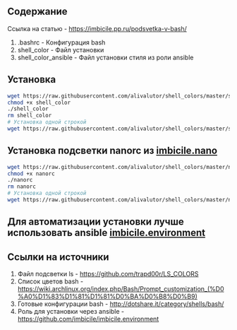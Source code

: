 ## Содержание

Ссылка на статью - <https://imbicile.pp.ru/podsvetka-v-bash/>

1. .bashrc - Конфигурация bash
2. shell_color - Файл установки
3. shell_color_ansible - Файл установки стиля из роли ansible

## Установка

```bash
wget https://raw.githubusercontent.com/alivalutor/shell_colors/master/shell_color
chmod +x shell_color
./shell_color
rm shell_color
# Установка одной строкой
wget https://raw.githubusercontent.com/alivalutor/shell_colors/master/shell_color && chmod +x shell_color && ./shell_color && rm shell_color
```

## Установка подсветки nanorc из [imbicile.nano](https://github.com/imbicile/imbicile.nano)

```bash
wget https://raw.githubusercontent.com/alivalutor/shell_colors/master/nanorc
chmod +x nanorc
./nanorc
rm nanorc
# Установка одной строкой
wget https://raw.githubusercontent.com/alivalutor/shell_colors/master/nanorc && chmod +x nanorc && ./nanorc && rm nanorc
```
## Для автоматизации установки лучше использовать ansible [imbicile.environment](https://github.com/imbicile/imbicile.environment)

## Ссылки на источники

1. Файл подсветки ls - <https://github.com/trapd00r/LS_COLORS>
2. Список цветов bash - <https://wiki.archlinux.org/index.php/Bash/Prompt_customization_(%D0%A0%D1%83%D1%81%D1%81%D0%BA%D0%B8%D0%B9)>
3. Готовые конфигурации bash - <http://dotshare.it/category/shells/bash/>
4. Роль для установки через ansible - <https://github.com/imbicile/imbicile.environment>
